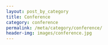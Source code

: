 ```yaml
---
layout: post_by_category
title: Conference
category: conference
permalink: /meta/category/conference/
header-img: images/conference.jpg
---
```

